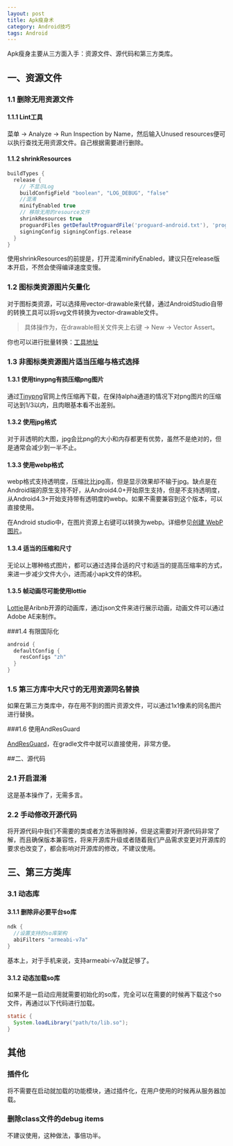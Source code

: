 ```yaml
---
layout: post
title: Apk瘦身术
category: Android技巧
tags: Android
---
```



Apk瘦身主要从三方面入手：资源文件、源代码和第三方类库。

## 一、资源文件

### 1.1 删除无用资源文件

#### 1.1.1 Lint工具

菜单 -> Analyze -> Run Inspection by Name，然后输入Unused resources便可以执行查找无用资源文件。自己根据需要进行删除。

#### 1.1.2 shrinkResources

```groovy
buildTypes {
  release {
    // 不显示Log
    buildConfigField "boolean", "LOG_DEBUG", "false"
    //混淆
    minifyEnabled true
    // 移除无用的resource文件
    shrinkResources true
    proguardFiles getDefaultProguardFile('proguard-android.txt'), 'proguard-rules.pro'
    signingConfig signingConfigs.release
  }
}
```

使用shrinkResources的前提是，打开混淆minifyEnabled，建议只在release版本开启，不然会使得编译速度变慢。



### 1.2 图标类资源图片矢量化

对于图标类资源，可以选择用vector-drawable来代替，通过AndroidStudio自带的转换工具可以将svg文件转换为vector-drawable文件。

> 具体操作为，在drawable相关文件夹上右键 -> New -> Vector Assert。

你也可以进行批量转换：[工具地址](https://github.com/vdmeer/svg2vector)



### 1.3 非图标类资源图片适当压缩与格式选择

#### 1.3.1 使用tinypng有损压缩png图片

通过[Tinypng](http://tinypng.com)官网上传压缩再下载，在保持alpha通道的情况下对png图片的压缩可达到1/3以内，且肉眼基本看不出差别。

#### 1.3.2 使用jpg格式

对于非透明的大图，jpg会比png的大小和内存都更有优势，虽然不是绝对的，但是通常会减少到一半不止。

#### 1.3.3 使用webp格式

webp格式支持透明度，压缩比比jpg高，但是显示效果却不输于jpg。缺点是在Android端的原生支持不好，从Android4.0+开始原生支持，但是不支持透明度，从Android4.3+开始支持带有透明度的webp。如果不需要兼容到这个版本，可以直接使用。

在Android studio中，在图片资源上右键可以转换为webp。详细参见[创建 WebP 图片](https://developer.android.com/studio/write/convert-webp)。

#### 1.3.4 适当的压缩和尺寸

无论以上哪种格式图片，都可以通过选择合适的尺寸和适当的提高压缩率的方式，来进一步减少文件大小，进而减小apk文件的体积。

#### 1.3.5 帧动画尽可能使用lottie

[Lottie](https://github.com/airbnb/lottie-android)是Aribnb开源的动画库，通过json文件来进行展示动画，动画文件可以通过Adobe AE来制作。

 

###1.4 有限国际化

```groovy
android {
  defaultConfig {
    resConfigs "zh"
  }
}
```

### 1.5 第三方库中大尺寸的无用资源同名替换

如果在第三方类库中，存在用不到的图片资源文件，可以通过1x1像素的同名图片进行替换。



###1.6 使用AndResGuard

[AndResGuard](https://github.com/shwenzhang/AndResGuard)，在gradle文件中就可以直接使用，非常方便。



##二、源代码

### 2.1 开启混淆

这是基本操作了，无需多言。

### 2.2 手动修改开源代码

将开源代码中我们不需要的类或者方法等删除掉，但是这需要对开源代码非常了解，而且确保版本兼容性，将来开源库升级或者随着我们产品需求变更对开源库的要求也改变了，都会影响对开源库的修改，不建议使用。

## 三、第三方类库

### 3.1 动态库

#### 3.1.1 删除非必要平台so库

```groovy
ndk {
  //设置支持的so库架构
  abiFilters "armeabi-v7a"
}
```

基本上，对于手机来说，支持armeabi-v7a就足够了。

#### 3.1.2 动态加载so库

如果不是一启动应用就需要初始化的so库，完全可以在需要的时候再下载这个so文件，再通过以下代码进行加载。

```java
static {
  System.loadLibrary("path/to/lib.so");
}
```



## 其他

### 插件化

将不需要在启动就加载的功能模块，通过插件化，在用户使用的时候再从服务器加载。

### 删除class文件的debug items

不建议使用，这种做法，事倍功半。

